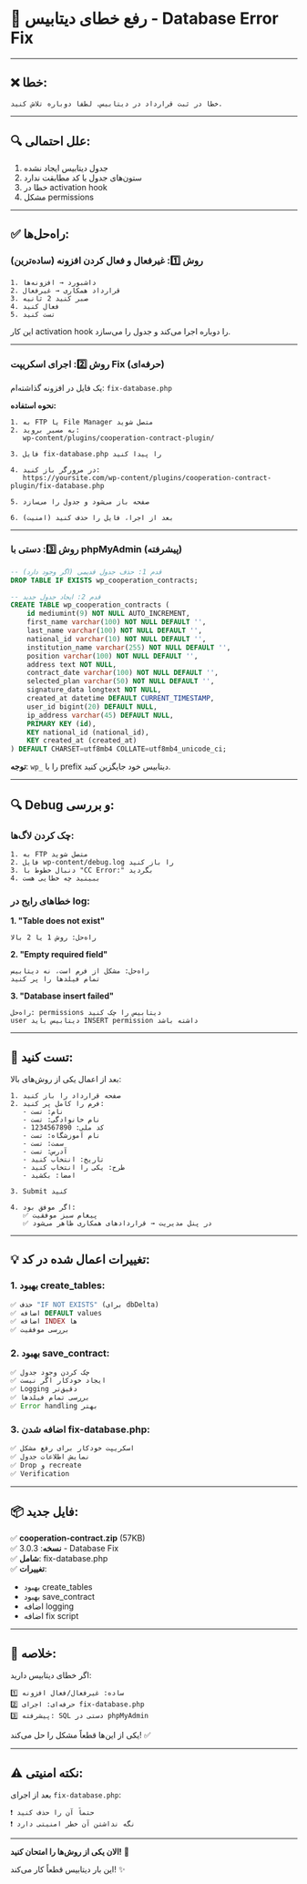 # 🔧 رفع خطای دیتابیس - Database Error Fix

---

## ❌ خطا:
```
خطا در ثبت قرارداد در دیتابیس. لطفا دوباره تلاش کنید.
```

---

## 🔍 علل احتمالی:

1. جدول دیتابیس ایجاد نشده
2. ستون‌های جدول با کد مطابقت ندارد
3. خطا در activation hook
4. مشکل permissions

---

## ✅ راه‌حل‌ها:

### روش 1️⃣: غیرفعال و فعال کردن افزونه (ساده‌ترین)

```
1. داشبورد → افزونه‌ها
2. قرارداد همکاری → غیرفعال
3. صبر کنید 2 ثانیه
4. فعال کنید
5. تست کنید
```

این کار activation hook را دوباره اجرا می‌کند و جدول را می‌سازد.

---

### روش 2️⃣: اجرای اسکریپت Fix (حرفه‌ای)

یک فایل در افزونه گذاشته‌ام: `fix-database.php`

**نحوه استفاده:**

```
1. به FTP یا File Manager متصل شوید
2. به مسیر بروید:
   wp-content/plugins/cooperation-contract-plugin/

3. فایل fix-database.php را پیدا کنید

4. در مرورگر باز کنید:
   https://yoursite.com/wp-content/plugins/cooperation-contract-plugin/fix-database.php

5. صفحه باز می‌شود و جدول را می‌سازد

6. بعد از اجرا، فایل را حذف کنید (امنیت)
```

---

### روش 3️⃣: دستی با phpMyAdmin (پیشرفته)

```sql
-- قدم 1: حذف جدول قدیمی (اگر وجود دارد)
DROP TABLE IF EXISTS wp_cooperation_contracts;

-- قدم 2: ایجاد جدول جدید
CREATE TABLE wp_cooperation_contracts (
    id mediumint(9) NOT NULL AUTO_INCREMENT,
    first_name varchar(100) NOT NULL DEFAULT '',
    last_name varchar(100) NOT NULL DEFAULT '',
    national_id varchar(10) NOT NULL DEFAULT '',
    institution_name varchar(255) NOT NULL DEFAULT '',
    position varchar(100) NOT NULL DEFAULT '',
    address text NOT NULL,
    contract_date varchar(100) NOT NULL DEFAULT '',
    selected_plan varchar(50) NOT NULL DEFAULT '',
    signature_data longtext NOT NULL,
    created_at datetime DEFAULT CURRENT_TIMESTAMP,
    user_id bigint(20) DEFAULT NULL,
    ip_address varchar(45) DEFAULT NULL,
    PRIMARY KEY (id),
    KEY national_id (national_id),
    KEY created_at (created_at)
) DEFAULT CHARSET=utf8mb4 COLLATE=utf8mb4_unicode_ci;
```

**توجه**: `wp_` را با prefix دیتابیس خود جایگزین کنید.

---

## 🔍 Debug و بررسی:

### چک کردن لاگ‌ها:

```
1. به FTP متصل شوید
2. فایل wp-content/debug.log را باز کنید
3. دنبال خطوط با "CC Error:" بگردید
4. ببینید چه خطایی هست
```

### خطاهای رایج در log:

**1. "Table does not exist"**
```
راه‌حل: روش 1 یا 2 بالا
```

**2. "Empty required field"**
```
راه‌حل: مشکل از فرم است، نه دیتابیس
تمام فیلدها را پر کنید
```

**3. "Database insert failed"**
```
راه‌حل: permissions دیتابیس را چک کنید
user دیتابیس باید INSERT permission داشته باشد
```

---

## 🧪 تست کنید:

بعد از اعمال یکی از روش‌های بالا:

```
1. صفحه قرارداد را باز کنید
2. فرم را کامل پر کنید:
   - نام: تست
   - نام خانوادگی: تست
   - کد ملی: 1234567890
   - نام آموزشگاه: تست
   - سمت: تست
   - آدرس: تست
   - تاریخ: انتخاب کنید
   - طرح: یکی را انتخاب کنید
   - امضا: بکشید

3. Submit کنید

4. اگر موفق بود:
   ✅ پیغام سبز موفقیت
   ✅ در پنل مدیریت → قراردادهای همکاری ظاهر می‌شود
```

---

## 💡 تغییرات اعمال شده در کد:

### 1. بهبود create_tables:
```php
✅ حذف "IF NOT EXISTS" (برای dbDelta)
✅ اضافه DEFAULT values
✅ اضافه INDEX ها
✅ بررسی موفقیت
```

### 2. بهبود save_contract:
```php
✅ چک کردن وجود جدول
✅ ایجاد خودکار اگر نیست
✅ Logging دقیق‌تر
✅ بررسی تمام فیلدها
✅ Error handling بهتر
```

### 3. اضافه شدن fix-database.php:
```php
✅ اسکریپت خودکار برای رفع مشکل
✅ نمایش اطلاعات جدول
✅ Drop و recreate
✅ Verification
```

---

## 📦 فایل جدید:

✅ **cooperation-contract.zip** (57KB)  
✅ **نسخه**: 3.0.3 - Database Fix  
✅ **شامل**: fix-database.php  
✅ **تغییرات**: 
- بهبود create_tables
- بهبود save_contract
- اضافه logging
- اضافه fix script  

---

## 🎯 خلاصه:

اگر خطای دیتابیس دارید:

```
1️⃣ ساده: غیرفعال/فعال افزونه
2️⃣ حرفه‌ای: اجرای fix-database.php
3️⃣ پیشرفته: SQL دستی در phpMyAdmin
```

یکی از این‌ها قطعاً مشکل را حل می‌کند! ✅

---

## ⚠️ نکته امنیتی:

بعد از اجرای `fix-database.php`:
```
❗ حتماً آن را حذف کنید
❗ نگه نداشتن آن خطر امنیتی دارد
```

---

**الان یکی از روش‌ها را امتحان کنید!** 🚀

این بار دیتابیس قطعاً کار می‌کند! ✨
